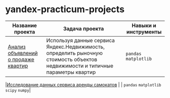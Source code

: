# yandex-practicum-projects

| Название проекта                                                    | Задача проекта                                                                    | Навыки и инструменты                 |
|-------------------------------------------------------------------- |---------------------------------------------------------------------------------  | ------------------------------------ |
| [Анализ объявлений о продаже квартир](https://clck.ru/39TJDK)       | Используя данные сервиса Яндекс.Недвижимость, определить рыночную стоимость    объектов недвижимости и типичные параметры квартир     |  `pandas` `matplotlib`               |
                                                                                                     
|[Исследование данных сервиса аренды самокатов](https://clck.ru/39TWtN) |                                                                                 | `pandas` `matplotlib` `scipy` `numpy`|
